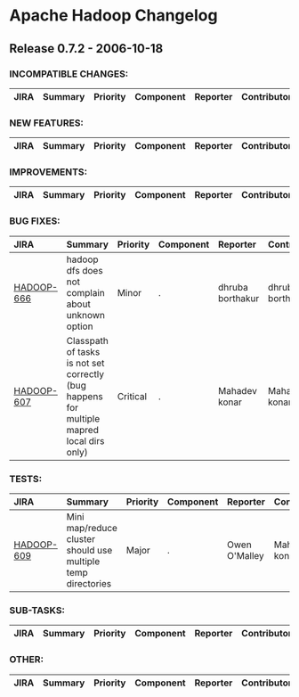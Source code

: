 # Apache Hadoop Changelog

## Release 0.7.2 - 2006-10-18

### INCOMPATIBLE CHANGES:

| JIRA | Summary | Priority | Component | Reporter | Contributor |
|:---- |:---- | :--- |:---- |:---- |:---- |


### NEW FEATURES:

| JIRA | Summary | Priority | Component | Reporter | Contributor |
|:---- |:---- | :--- |:---- |:---- |:---- |


### IMPROVEMENTS:

| JIRA | Summary | Priority | Component | Reporter | Contributor |
|:---- |:---- | :--- |:---- |:---- |:---- |


### BUG FIXES:

| JIRA | Summary | Priority | Component | Reporter | Contributor |
|:---- |:---- | :--- |:---- |:---- |:---- |
| [HADOOP-666](https://issues.apache.org/jira/browse/HADOOP-666) | hadoop dfs  does not complain about unknown option |  Minor | . | dhruba borthakur | dhruba borthakur |
| [HADOOP-607](https://issues.apache.org/jira/browse/HADOOP-607) | Classpath of tasks is not set correctly (bug happens for multiple mapred local dirs only) |  Critical | . | Mahadev konar | Mahadev konar |


### TESTS:

| JIRA | Summary | Priority | Component | Reporter | Contributor |
|:---- |:---- | :--- |:---- |:---- |:---- |
| [HADOOP-609](https://issues.apache.org/jira/browse/HADOOP-609) | Mini map/reduce cluster should use multiple temp directories |  Major | . | Owen O'Malley | Mahadev konar |


### SUB-TASKS:

| JIRA | Summary | Priority | Component | Reporter | Contributor |
|:---- |:---- | :--- |:---- |:---- |:---- |


### OTHER:

| JIRA | Summary | Priority | Component | Reporter | Contributor |
|:---- |:---- | :--- |:---- |:---- |:---- |


